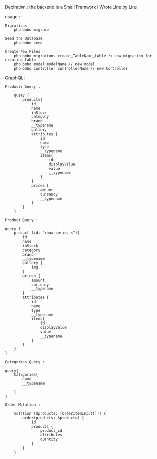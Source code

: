 Declration :
    the backend is a Small Framwork i Wrote Line by Line 


usage :

    Migrations
        php bmbo migrate

    Seed the Database
        php bmbo seed
    
    Create New Files
        php bmbo migrations create_TableName_table // new migration for creating table
        php bmbo model modelName // new model
        php bmbo controller controllerName // new Controller
    
GraphQL :

    Products Query :

        query {
            products{
                id
                name
                inStock
                category
                brand
                __typename
                gallery 
                attributes {
                    id
                    name
                    type
                    __typename
                    items{
                        id
                        displayValue
                        value
                        __typename
                    }
                }
                prices {
                    amount
                    currency
                    __typename
                }
            }
        }

    Product Query :

    query {
        product (id: "xbox-series-s"){
            id
            name
            inStock
            category
            brand
            __typename
            gallery {
                img
            }
            prices {
                amount
                currency
                __typename
            }
            attributes {
                id
                name
                type
                __typename
                items{
                    id
                    displayValue
                    value
                    __typename
                }
            }
        }
    }

    Categories Query :

    query{
        Categories{
            name
            __typename
            
        }
    }

    Order Mutation :

        mutation ($products: [OrderItemInput!]!) {
            order(products: $products) {
                id
                products {
                    product_id
                    attributes
                    quantity
                }
            }
        }